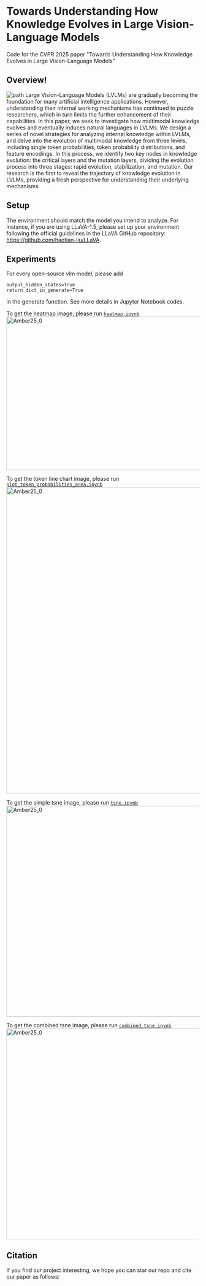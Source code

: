 # Towards Understanding How Knowledge Evolves in Large Vision-Language Models

Code for the CVPR 2025 paper "Towards Understanding How Knowledge Evolves in Large Vision-Language Models"

## Overview!
![path](https://github.com/user-attachments/assets/09969d8e-2698-4f22-8a24-05be6e90b32b)
Large Vision-Language Models (LVLMs) are gradually becoming the foundation for many artificial intelligence applications. However, understanding their internal working mechanisms has continued to puzzle researchers, which in turn limits the further enhancement of their capabilities. In this paper, we seek to investigate how multimodal knowledge evolves and eventually induces natural languages in LVLMs. We design a series of novel strategies for analyzing internal knowledge within LVLMs, and delve into the evolution of multimodal knowledge from three levels, including single token probabilities, token probability distributions, and feature encodings. In this process, we identify two key nodes in knowledge evolution: the critical layers and the mutation layers, dividing the evolution process into three stages: rapid evolution, stabilization, and mutation. Our research is the first to reveal the trajectory of knowledge evolution in LVLMs, providing a fresh perspective for understanding their underlying mechanisms.

## Setup
The environment should match the model you intend to analyze. For instance, if you are using LLaVA-1.5, please set up your environment following the official guidelines in the LLaVA GitHub repository: https://github.com/haotian-liu/LLaVA. 

## Experiments
For every open-source vlm model, please add
```
output_hidden_states=True
return_dict_in_generate=True
```
in the generate function. See more details in Jupyter Notebook codes.

To get the heatmap image, please run [```heatmap.ipynb```](heatmap.ipynb)
<img src="https://github.com/user-attachments/assets/2a9cdc03-18a5-4047-81c2-6d4f2fe53b41" alt="Amber25_0" width="1000" height="400">

To get the token line chart image, please run [```plot_token_probabilities_area.ipynb```](plot_token_probabilities_area.ipynb)
<img src="https://github.com/user-attachments/assets/1f190764-6eac-405a-8653-c68622ae2289" alt="Amber25_0" width="800">

To get the simple tsne image, please run [```tsne.ipynb```](tsne.ipynb)
<img src="https://github.com/user-attachments/assets/c28fe404-3d65-4e3c-a4dc-51d3f681f521" alt="Amber25_0" width="800" height="550">


To get the combined tsne image, please run [```combined_tsne.ipynb```](combined_tsne.ipynb)
<img src="https://github.com/user-attachments/assets/bdd98ab1-67b4-4128-ba1f-39bda6474e8d" alt="Amber25_0" width="800" height="550">

## Citation
If you find our project interesting, we hope you can star our repo and cite our paper as follows:
